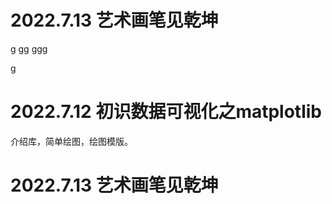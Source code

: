 # 2022.7.13 艺术画笔见乾坤
g
gg
ggg

g




# 2022.7.12 初识数据可视化之matplotlib
介绍库，简单绘图，绘图模版。
# 2022.7.13 艺术画笔见乾坤
